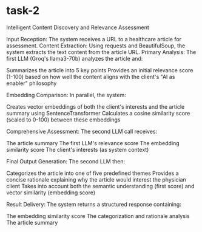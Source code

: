 # task-2
Intelligent Content Discovery and Relevance Assessment

Input Reception: The system receives a URL to a healthcare article for assessment.
Content Extraction: Using requests and BeautifulSoup, the system extracts the text content from the article URL.
Primary Analysis: The first LLM (Groq's llama3-70b) analyzes the article and:

Summarizes the article into 5 key points
Provides an initial relevance score (1-100) based on how well the content aligns with the client's "AI as enabler" philosophy


Embedding Comparison: In parallel, the system:

Creates vector embeddings of both the client's interests and the article summary using SentenceTransformer
Calculates a cosine similarity score (scaled to 0-100) between these embeddings


Comprehensive Assessment: The second LLM call receives:

The article summary
The first LLM's relevance score
The embedding similarity score
The client's interests (as system context)


Final Output Generation: The second LLM then:

Categorizes the article into one of five predefined themes
Provides a concise rationale explaining why the article would interest the physician client
Takes into account both the semantic understanding (first score) and vector similarity (embedding score)


Result Delivery: The system returns a structured response containing:

The embedding similarity score
The categorization and rationale analysis
The article summary
